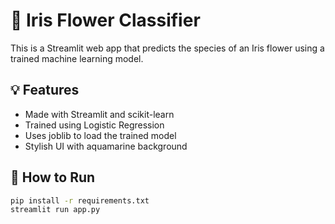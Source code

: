 # 🌸 Iris Flower Classifier

This is a Streamlit web app that predicts the species of an Iris flower using a trained machine learning model.

## 💡 Features
- Made with Streamlit and scikit-learn
- Trained using Logistic Regression
- Uses joblib to load the trained model
- Stylish UI with aquamarine background

## 🚀 How to Run
```bash
pip install -r requirements.txt
streamlit run app.py
